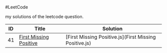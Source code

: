 #LeetCode

my solutions of the leetcode question.

| ID | Title | Solution |
|---| ----- | -------- |
|41| [First Missing Positive](https://leetcode.com/problems/first-missing-positive/?tab=Description) | [First Missing Positive.js](First Missing Positive.js)|